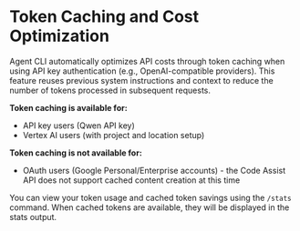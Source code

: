 # Token Caching and Cost Optimization

Agent CLI automatically optimizes API costs through token caching when using API key authentication (e.g., OpenAI-compatible providers). This feature reuses previous system instructions and context to reduce the number of tokens processed in subsequent requests.

**Token caching is available for:**

- API key users (Qwen API key)
- Vertex AI users (with project and location setup)

**Token caching is not available for:**

- OAuth users (Google Personal/Enterprise accounts) - the Code Assist API does not support cached content creation at this time

You can view your token usage and cached token savings using the `/stats` command. When cached tokens are available, they will be displayed in the stats output.

